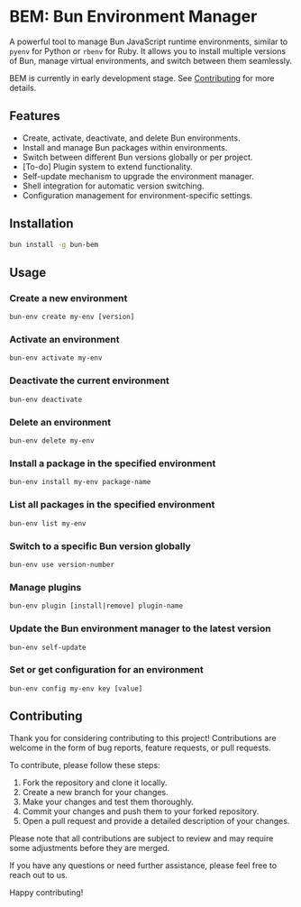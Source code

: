# BEM: Bun Environment Manager

A powerful tool to manage Bun JavaScript runtime environments, similar to `pyenv` for Python or `rbenv` for Ruby. It allows you to install multiple versions of Bun, manage virtual environments, and switch between them seamlessly.

BEM is currently in early development stage. See [Contributing](#contributing) for more details.

## Features

- Create, activate, deactivate, and delete Bun environments.
- Install and manage Bun packages within environments.
- Switch between different Bun versions globally or per project.
- [To-do] Plugin system to extend functionality.
- Self-update mechanism to upgrade the environment manager.
- Shell integration for automatic version switching.
- Configuration management for environment-specific settings.

## Installation

```bash
bun install -g bun-bem

```

## Usage

### Create a new environment
`bun-env create my-env [version]`

### Activate an environment
`bun-env activate my-env`

### Deactivate the current environment
`bun-env deactivate`

### Delete an environment
`bun-env delete my-env`

### Install a package in the specified environment
`bun-env install my-env package-name`

### List all packages in the specified environment
`bun-env list my-env`

### Switch to a specific Bun version globally
`bun-env use version-number`

### Manage plugins
`bun-env plugin [install|remove] plugin-name`

### Update the Bun environment manager to the latest version
`bun-env self-update`

### Set or get configuration for an environment
`bun-env config my-env key [value]`

## Contributing
Thank you for considering contributing to this project! Contributions are welcome in the form of bug reports, feature requests, or pull requests.

To contribute, please follow these steps:

1. Fork the repository and clone it locally.
2. Create a new branch for your changes.
3. Make your changes and test them thoroughly.
4. Commit your changes and push them to your forked repository.
5. Open a pull request and provide a detailed description of your changes.

Please note that all contributions are subject to review and may require some adjustments before they are merged.

If you have any questions or need further assistance, please feel free to reach out to us.

Happy contributing!

